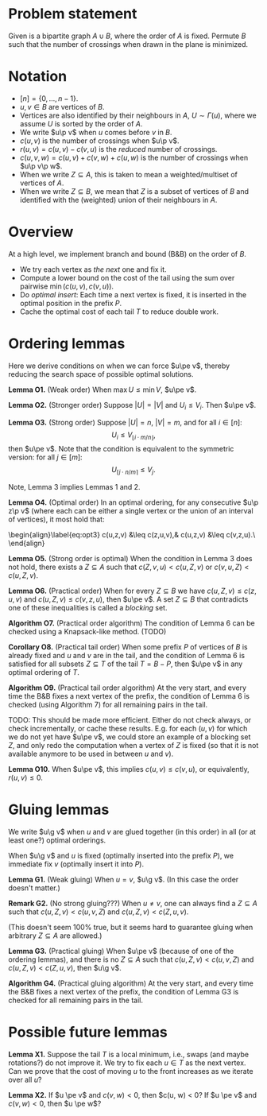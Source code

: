 $$
\renewcommand{\p}{\prec}
\renewcommand{\pe}{\preceq}
\renewcommand{\g}{\cdot}
$$


# Problem statement

Given is a bipartite graph $A\cup B$, where the order of $A$ is fixed.
Permute $B$ such that the number of crossings when drawn in the plane is minimized.


# Notation

-   $[n] = \{0, \dots, n-1\}$.
-   $u,v\in B$ are vertices of $B$.
-   Vertices are also identified by their neighbours in $A$, $U\sim \Gamma(u)$,
    where we assume $U$ is sorted by the order of $A$.
-   We write $u\p v$ when $u$ comes before $v$ in $B$.
-   $c(u,v)$ is the number of crossings when $u\p v$.
-   $r(u,v) = c(u,v)-c(v,u)$ is the *reduced* number of crossings.
-   $c(u,v,w) = c(u,v) + c(v,w) + c(u,w)$ is the number of crossings when $u\p v\p w$.
-   When we write $Z\subseteq A$, this is taken to mean a weighted/multiset of
    vertices of $A$.
-   When we write $Z\subseteq B$, we mean that $Z$ is a subset of vertices of $B$
    and identified with the (weighted) union of their neighbours in $A$.


# Overview

At a high level, we implement branch and bound (B&B) on the order of $B$.

-   We try each vertex as *the next* one and fix it.
-   Compute a lower bound on the cost of the tail using the sum over pairwise $\min(c(u,v),c(v,u))$.
-   Do *optimal insert*: Each time a next vertex is fixed, it is inserted in the optimal
    position in the prefix $P$.
-   Cache the optimal cost of each tail $T$ to reduce double work.


# Ordering lemmas

Here we derive conditions on when we can force $u\pe v$, thereby reducing the
search space of possible optimal solutions.

**Lemma O1.** (Weak order)
When $\max U \leq \min V$, $u\pe v$.

**Lemma O2.** (Stronger order)
Suppose $|U| = |V|$ and $U_i \leq V_i$. Then $u\pe v$.

**Lemma O3.** (Strong order)
Suppose $|U| = n$, $|V| = m$, and for all $i\in [n]$:
$$
U_i \leq V_{\lfloor i\cdot m/n \rfloor},
$$
then $u\pe v$.
Note that the condition is equivalent to the symmetric version: for all $j\in [m]$:
$$
U_{\lceil j\cdot n/m \rceil} \leq V_j.
$$

Note, Lemma 3 implies Lemmas 1 and 2.

**Lemma O4.** (Optimal order)
In an optimal ordering, for any consecutive $u\p z\p v$ (where each can be either a single
vertex or the union of an interval of vertices), it most hold that:

\begin{align}\label{eq:opt3}
c(u,z,v) &\leq c(z,u,v),&
c(u,z,v) &\leq c(v,z,u).\\
\end{align}

**Lemma O5.** (Strong order is optimal)
When the condition in Lemma 3 does not hold, there exists a $Z\subseteq A$ such
that $c(Z,v,u) < c(u,Z,v)$ or $c(v,u,Z) < c(u,Z,v)$.

**Lemma O6.** (Practical order)
When for every $Z\subseteq B$ we have $c(u,Z,v) \leq c(z,u,v)$ and $c(u,Z,v) \leq c(v,z,u)$,
then $u\pe v$.
A set $Z\subseteq B$ that contradicts one of these inequalities is called a *blocking* set.

**Algorithm O7.** (Practical order algorithm) The condition of Lemma 6 can be checked
using a Knapsack-like method. (TODO)

**Corollary O8.** (Practical tail order)
When some prefix $P$ of vertices of $B$ is already fixed and $u$ and $v$ are in the
tail, and the condition of Lemma 6 is satisfied for all subsets $Z\subseteq T$
of the tail $T = B-P$, then $u\pe v$ in any optimal ordering of $T$.

**Algorithm O9.** (Practical tail order algorithm)
At the very start, and every time the B&B fixes a next vertex of the prefix, the condition of Lemma 6
is checked (using Algorithm 7) for all remaining pairs in the tail.

TODO: This should be made more efficient. Either do not check always, or check
incrementally, or cache these results. E.g. for each $(u,v)$ for which we do not
yet have $u\pe v$, we could store an example of a blocking set $Z$, and only
redo the computation when a vertex of $Z$ is fixed (so that it is not available
anymore to be used in between $u$ and $v$).

**Lemma O10.**
When $u\pe v$, this implies $c(u,v) \leq c(v,u)$, or equivalently, $r(u,v) \leq 0$.


# Gluing lemmas

We write $u\g v$ when $u$ and $v$ are glued together (in this order) in all (or
at least one?) optimal orderings.

When $u\g v$ and $u$ is fixed (optimally inserted into the prefix $P$), we
immediate fix $v$ (optimally insert it into $P$).

**Lemma G1.** (Weak gluing)
When $u=v$, $u\g v$.
(In this case the order doesn't matter.)

**Remark G2.** (No strong gluing???)
When $u\neq v$, one can always find a
$Z\subseteq A$ such that $c(u,Z,v) < c(u,v,Z)$ and $c(u,Z,v) < c(Z,u,v)$.

(This doesn't seem 100% true, but it seems hard to guarantee
gluing when arbitrary $Z\subseteq A$ are allowed.)

**Lemma G3.** (Practical gluing)
When $u\pe v$ (because of one of the ordering lemmas), and there is no
$Z\subseteq A$ such that $c(u,Z,v) < c(u,v,Z)$ and $c(u,Z,v) < c(Z,u,v)$,
then $u\g v$.

**Algorithm G4.** (Practical gluing algorithm)
At the very start, and every time the B&B fixes a next vertex of the prefix, the
condition of Lemma G3 is checked for all remaining pairs in the tail.


# Possible future lemmas

**Lemma X1.**
Suppose the tail $T$ is a local minimum, i.e., swaps (and maybe rotations?) do
not improve it.
We try to fix each $u\in T$ as the next vertex. Can we prove that the cost of
moving $u$ to the front increases as we iterate over all $u$?

**Lemma X2.**
If $u \pe v$ and $c(v, w) < 0$, then $c(u, w) < 0?
If $u \pe v$ and $c(v, w) < 0$, then $u \pe w$?
